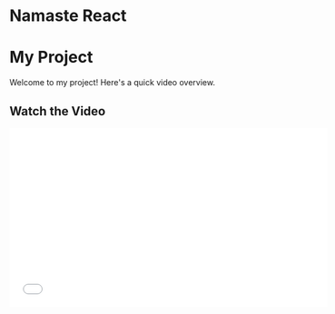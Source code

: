 # Namaste React

# My Project

Welcome to my project! Here's a quick video overview.

## Watch the Video

<iframe width="560" height="315" src="eposide 4 project.mp4" frameborder="0" allowfullscreen></iframe>
